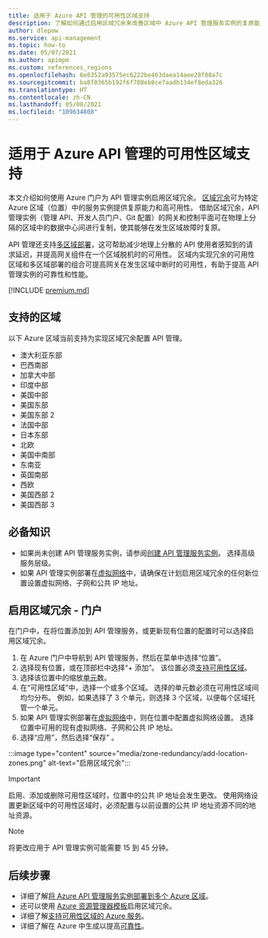 ```yaml
---
title: 适用于 Azure API 管理的可用性区域支持
description: 了解如何通过启用区域冗余来改善区域中 Azure API 管理服务实例的复原能力。
author: dlepow
ms.service: api-management
ms.topic: how-to
ms.date: 05/07/2021
ms.author: apimpm
ms.custom: references_regions
ms.openlocfilehash: 6e8352a93575ec6222be463daea14aee28f08a7c
ms.sourcegitcommit: ba8f0365b192f6f708eb8ce7aadb134ef8eda326
ms.translationtype: HT
ms.contentlocale: zh-CN
ms.lasthandoff: 05/08/2021
ms.locfileid: "109634808"
---
```

# <a name="availability-zone-support-for-azure-api-management"></a>适用于 Azure API 管理的可用性区域支持 

本文介绍如何使用 Azure 门户为 API 管理实例启用区域冗余。 [区域冗余](../availability-zones/az-overview.md#availability-zones)可为特定 Azure 区域（位置）中的服务实例提供复原能力和高可用性。 借助区域冗余，API 管理实例（管理 API、开发人员门户、Git 配置）的网关和控制平面可在物理上分隔的区域中的数据中心间进行复制，使其能够在发生区域故障时复原。 

API 管理还支持[多区域部署](api-management-howto-deploy-multi-region.md)，这可帮助减少地理上分散的 API 使用者感知到的请求延迟，并提高网关组件在一个区域脱机时的可用性。 区域内实现冗余的可用性区域和多区域部署的组合可提高网关在发生区域中断时的可用性，有助于提高 API 管理实例的可靠性和性能。

[!INCLUDE [premium.md](../../includes/api-management-availability-premium.md)]

## <a name="supported-regions"></a>支持的区域

以下 Azure 区域当前支持为实现区域冗余配置 API 管理。

* 澳大利亚东部
* 巴西南部
* 加拿大中部
* 印度中部
* 美国中部
* 美国东部
* 美国东部 2
* 法国中部
* 日本东部
* 北欧
* 美国中南部
* 东南亚
* 英国南部
* 西欧
* 美国西部 2
* 美国西部 3

## <a name="prerequisites"></a>必备知识

* 如果尚未创建 API 管理服务实例，请参阅[创建 API 管理服务实例](get-started-create-service-instance.md)。 选择高级服务层级。
* 如果 API 管理实例部署在[虚拟网络](api-management-using-with-vnet.md)中，请确保在计划启用区域冗余的任何新位置设置虚拟网络、子网和公共 IP 地址。

## <a name="enable-zone-redundancy---portal"></a>启用区域冗余 - 门户

在门户中，在将位置添加到 API 管理服务，或更新现有位置的配置时可以选择启用区域冗余。

1. 在 Azure 门户中导航到 API 管理服务，然后在菜单中选择“位置”。
1. 选择现有位置，或在顶部栏中选择“+ 添加”。 该位置必须[支持可用性区域](#supported-regions)。
1. 选择该位置中的缩放[单元](upgrade-and-scale.md)数。
1. 在“可用性区域”中，选择一个或多个区域。 选择的单元数必须在可用性区域间均匀分布。 例如，如果选择了 3 个单元，则选择 3 个区域，以便每个区域托管一个单元。
1. 如果 API 管理实例部署在[虚拟网络](api-management-using-with-vnet.md)中，则在位置中配置虚拟网络设置。 选择位置中可用的现有虚拟网络、子网和公共 IP 地址。
1. 选择“应用”，然后选择“保存” 。

:::image type="content" source="media/zone-redundancy/add-location-zones.png" alt-text="启用区域冗余":::

> [!IMPORTANT]
> 启用、添加或删除可用性区域时，位置中的公共 IP 地址会发生更改。 使用网络设置更新区域中的可用性区域时，必须配置与以前设置的公共 IP 地址资源不同的地址资源。

> [!NOTE]
> 将更改应用于 API 管理实例可能需要 15 到 45 分钟。

## <a name="next-steps"></a>后续步骤

* 详细了解[将 Azure API 管理服务实例部署到多个 Azure 区域](api-management-howto-deploy-multi-region.md)。
* 还可以使用 [Azure 资源管理器模板](https://github.com/Azure/azure-quickstart-templates/tree/master/101-api-management-simple-zones)启用区域冗余。
* 详细了解[支持可用性区域的 Azure 服务](../availability-zones/az-region.md)。
* 详细了解在 Azure 中生成以提高[可靠性](/azure/architecture/framework/resiliency/overview)。
